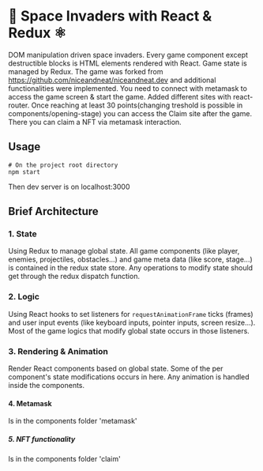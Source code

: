 # 👾 Space Invaders with React & Redux ⚛️

DOM manipulation driven space invaders. Every game component except destructible blocks is HTML elements rendered with React. Game state is managed by Redux. The game was forked from https://github.com/niceandneat/niceandneat.dev and additional functionalities were implemented.
You need to connect with metamask to access the game screen & start the game. Added different sites with react-router.
Once reaching at least 30 points(changing treshold is possible in components/opening-stage) you can access the Claim site after the game. There you can claim a NFT via metamask interaction.

## Usage

```
# On the project root directory
npm start
```

Then dev server is on localhost:3000

## Brief Architecture

### 1. State

Using Redux to manage global state. All game components (like player, enemies, projectiles, obstacles...) and game meta data (like score, stage...) is contained in the redux state store. Any operations to modify state should get through the redux dispatch function.

### 2. Logic

Using React hooks to set listeners for `requestAnimationFrame` ticks (frames) and user input events (like keyboard inputs, pointer inputs, screen resize...). Most of the game logics that modify global state occurs in those listeners.

### 3. Rendering & Animation

Render React components based on global state. Some of the per component's state modifications occurs in here. Any animation is handled inside the components.

#### 4. Metamask

Is in the components folder 'metamask'

##### 5. NFT functionality

Is in the components folder 'claim'
